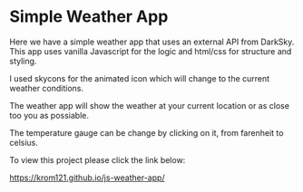 # Simple Weather App

Here we have a simple weather app that uses an external API from DarkSky.
This app uses vanilla Javascript for the logic and html/css for structure and styling.

I used skycons for the animated icon which will change to the current weather conditions.

The weather app will show the weather at your current location or as close too you as possiable.

The temperature gauge can be change by clicking on it, from farenheit to celsius.

To view this project please click the link below:

 <https://krom121.github.io/js-weather-app/>

